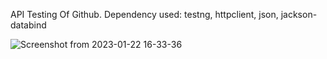 API Testing Of Github.
Dependency used:
testng,
httpclient,
json,
jackson-databind

![Screenshot from 2023-01-22 16-33-36](https://user-images.githubusercontent.com/43107348/213912032-5984aa74-f92b-4684-a2c5-c2c3cdf67e15.png)


